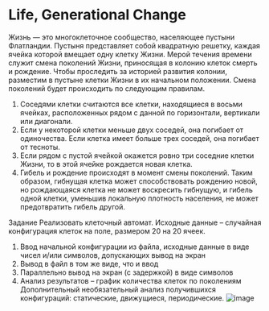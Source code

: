 # Life, Generational Change
Жизнь — это многоклеточное сообщество, населяющее пустыни Флатландии. Пустыня представляет собой квадратную решетку, каждая ячейка которой вмещает одну клетку Жизни. Мерой течения времени служит смена поколений Жизни, приносящая в колонию клеток смерть и рождение.
Чтобы проследить за историей развития колонии, разместим в пустыне клетки Жизни в их начальном положении. Смена поколений будет происходить по следующим правилам.
1. Соседями клетки считаются все клетки, находящиеся в восьми ячейках, расположенных рядом с данной по горизонтали, вертикали или диагонали.
2. Если у некоторой клетки меньше двух соседей, она погибает от одиночества. Если клетка имеет больше трех соседей, она погибает от тесноты.
3. Если рядом с пустой ячейкой окажется ровно три соседние клетки Жизни, то в этой ячейке рождается новая клетка.
4. Гибель и рождение происходят в момент смены поколений. Таким образом, гибнущая клетка может способствовать рождению новой, но рождающаяся клетка не может воскресить гибнущую, и гибель одной клетки, уменьшив локальную плотность населения, не может предотвратить гибель другой.









Задание
Реализовать клеточный автомат. Исходные данные – случайная конфигурация клеток на поле, размером 20 на 20 ячеек.
1.	Ввод начальной конфигурации из файла, исходные данные в виде чисел и/или символов, допускающих вывод на экран
2.	Вывод в файл в том же виде, что и ввод
3.	Параллельно вывод на экран (с задержкой) в виде символов
4.	Анализ результатов – график количества клеток по поколениям
Дополнительный необязательный анализ получившихся конфигураций: статические, движущиеся, периодические.
![image](https://github.com/dmitriypsk/generational_change/assets/145012611/55c3b33a-b183-4d73-84a0-cebb6d9ae371)
